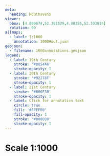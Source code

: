 ```yaml
---
meta:
  heading: Houthavens
viewer:
  bbox: [4.880674,52.391529,4.88355,52.393824]
  rotation: 90
allmaps:
  - label: 1:1000
    annotation: 1000Hout.json
geojson:
  - filename: 1000annotations.geojson
legend:
  - label: 19th Century
    stroke: '#0054A6'
    stroke-opacity: 1
  - label: 20th Century
    stroke: '#92278F'
    stroke-opacity: 1
  - label: 21st Century
    stroke: '#006F3B'
    stroke-opacity: 1
  - label: Click for annotation text
    circle: true
    fill: '#FFFF00'
    fill-opacity: 1
    stroke: '#000000'
    stroke-opacity: 1
---
```

# Scale 1:1000
